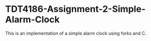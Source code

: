 # TDT4186-Assignment-2-Simple-Alarm-Clock
This is an implementation of a simple alarm clock using forks and C. 
